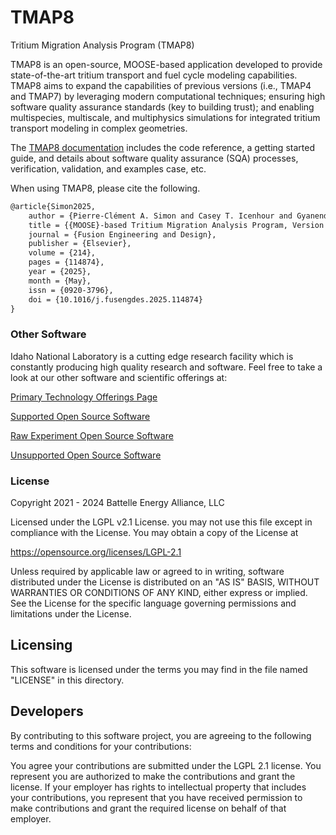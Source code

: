 # TMAP8
Tritium Migration Analysis Program (TMAP8)

TMAP8 is an open-source, MOOSE-based application developed to provide state-of-the-art tritium transport and fuel cycle modeling capabilities.
TMAP8 aims to expand the capabilities of previous versions (i.e., TMAP4 and TMAP7) by leveraging modern computational techniques; ensuring high software quality assurance standards (key to building trust); and enabling multispecies, multiscale, and multiphysics simulations for integrated tritium transport modeling in complex geometries.

The [TMAP8 documentation](https://mooseframework.inl.gov/tmap8) includes the code reference, a getting started guide, and details about software quality assurance (SQA) processes, verification, validation, and examples case, etc.

When using TMAP8, please cite the following.

```latex
@article{Simon2025,
    author = {Pierre-Clément A. Simon and Casey T. Icenhour and Gyanender Singh and Alexander D Lindsay and Chaitanya Vivek Bhave and Lin Yang and Adriaan Anthony Riet and Yifeng Che and Paul Humrickhouse and Masashi Shimada and Pattrick Calderoni},
    title = {{MOOSE}-based Tritium Migration Analysis Program, Version 8 ({TMAP8}) for Advanced Open-Source Tritium Transport and Fuel Cycle Modeling},
    journal = {Fusion Engineering and Design},
    publisher = {Elsevier},
    volume = {214},
    pages = {114874},
    year = {2025},
    month = {May},
    issn = {0920-3796},
    doi = {10.1016/j.fusengdes.2025.114874}
}
```

### Other Software
Idaho National Laboratory is a cutting edge research facility which is constantly producing high quality research and software. Feel free to take a look at our other software and scientific offerings at:

[Primary Technology Offerings Page](https://www.inl.gov/inl-initiatives/technology-deployment)

[Supported Open Source Software](https://github.com/idaholab)

[Raw Experiment Open Source Software](https://github.com/IdahoLabResearch)

[Unsupported Open Source Software](https://github.com/IdahoLabCuttingBoard)

### License

Copyright 2021 - 2024 Battelle Energy Alliance, LLC

Licensed under the LGPL v2.1 License.
you may not use this file except in compliance with the License.
You may obtain a copy of the License at

  https://opensource.org/licenses/LGPL-2.1

Unless required by applicable law or agreed to in writing, software
distributed under the License is distributed on an "AS IS" BASIS,
WITHOUT WARRANTIES OR CONDITIONS OF ANY KIND, either express or implied.
See the License for the specific language governing permissions and
limitations under the License.



Licensing
-----
This software is licensed under the terms you may find in the file named "LICENSE" in this directory.


Developers
-----
By contributing to this software project, you are agreeing to the following terms and conditions for your contributions:

You agree your contributions are submitted under the LGPL 2.1 license. You represent you are authorized to make the contributions and grant the license. If your employer has rights to intellectual property that includes your contributions, you represent that you have received permission to make contributions and grant the required license on behalf of that employer.
